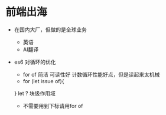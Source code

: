 # 前端出海

 - 在国内大厂，但做的是全球业务
   - 英语
   - AI翻译


 - es6 对循环的优化
   - for of 简洁 可读性好
     计数循环性能好点，但是读起来太机械
   - for (let issue of){

   }
   let ? 块级作用域
   - 不需要用到下标请用for of